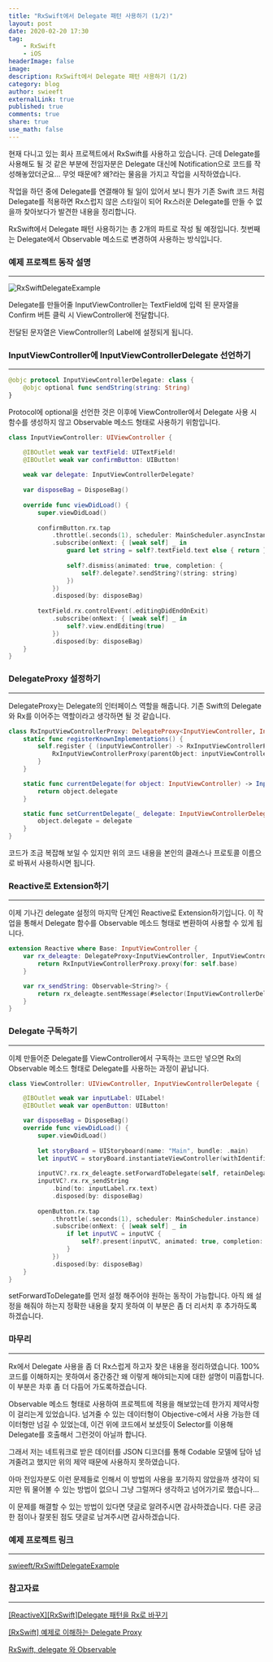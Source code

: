 ```yaml
---
title: "RxSwift에서 Delegate 패턴 사용하기 (1/2)"
layout: post
date: 2020-02-20 17:30
tag:
    - RxSwift
    - iOS
headerImage: false
image:
description: RxSwift에서 Delegate 패턴 사용하기 (1/2)
category: blog
author: swieeft
externalLink: true
published: true
comments: true
share: true
use_math: false
---
```

  현재 다니고 있는 회사 프로젝트에서 RxSwift를 사용하고 있습니다. 근데 Delegate를 사용해도 될 것 같은 부분에  전임자분은 Delegate 대신에 Notification으로 코드를 작성해놓았더군요... 무엇 때문에? 왜?라는 물음을 가지고 작업을 시작하였습니다.

  작업을 하던 중에 Delegate를 연결해야 될 일이 있어서 보니 뭔가 기존 Swift 코드 처럼 Delegate를 적용하면 Rx스럽지 않은 스타일이 되어 Rx스러운 Delegate를 만들 수 없을까 찾아보다가 발견한 내용을 정리합니다.

  RxSwift에서 Delegate 패턴 사용하기는 총 2개의 파트로 작성 될 예정입니다. 첫번째는 Delegate에서 Observable 메소드로 변경하여 사용하는 방식입니다.

### 예제 프로젝트 동작 설명

---

![RxSwiftDelegateExample](/assets/images/posts/2020-02-20/RxSwiftDelegateExample1.gif)

  Delegate를 만들어줄 InputViewController는 TextField에 입력 된 문자열을 Confirm 버튼 클릭 시 ViewController에 전달합니다. 

  전달된 문자열은 ViewController의 Label에 설정되게 됩니다.

### InputViewController에 InputViewControllerDelegate 선언하기

---

```swift
@objc protocol InputViewControllerDelegate: class {
    @objc optional func sendString(string: String)
}
```

Protocol에 optional을 선언한 것은 이후에 ViewController에서 Delegate 사용 시 함수를 생성하지 않고 Observable 메소드 형태로 사용하기 위함입니다.

```swift
class InputViewController: UIViewController {

    @IBOutlet weak var textField: UITextField!
    @IBOutlet weak var confirmButton: UIButton!
    
    weak var delegate: InputViewControllerDelegate?
    
    var disposeBag = DisposeBag()
    
    override func viewDidLoad() {
        super.viewDidLoad()
        
        confirmButton.rx.tap
            .throttle(.seconds(1), scheduler: MainScheduler.asyncInstance)
            .subscribe(onNext: { [weak self] _ in
                guard let string = self?.textField.text else { return }
                
                self?.dismiss(animated: true, completion: {
                    self?.delegate?.sendString?(string: string)
                })
            })
            .disposed(by: disposeBag)
        
        textField.rx.controlEvent(.editingDidEndOnExit)
            .subscribe(onNext: { [weak self] _ in
                self?.view.endEditing(true)
            })
            .disposed(by: disposeBag)
    }
}
```

### DelegateProxy 설정하기

---

  DelegateProxy는 Delegate의 인터페이스 역할을 해줍니다. 기존 Swift의 Delegate와 Rx를 이어주는 역할이라고 생각하면 될 것 같습니다.

```swift
class RxInputViewControllerProxy: DelegateProxy<InputViewController, InputViewControllerDelegate>, DelegateProxyType, InputViewControllerDelegate {
    static func registerKnownImplementations() {
        self.register { (inputViewController) -> RxInputViewControllerProxy in
            RxInputViewControllerProxy(parentObject: inputViewController, delegateProxy: self)
        }
    }

    static func currentDelegate(for object: InputViewController) -> InputViewControllerDelegate? {
        return object.delegate
    }

    static func setCurrentDelegate(_ delegate: InputViewControllerDelegate?, to object: InputViewController) {
        object.delegate = delegate
    }
}
```

코드가 조금 복잡해 보일 수 있지만 위의 코드 내용을 본인의 클래스나 프로토콜 이름으로 바꿔서 사용하시면 됩니다.

### Reactive로 Extension하기

---

  이제 기나긴 delegate 설정의 마지막 단계인 Reactive로 Extension하기입니다. 이 작업을 통해서 Delegate 함수를 Observable 메소드 형태로 변환하여 사용할 수 있게 됩니다.

```swift
extension Reactive where Base: InputViewController {
    var rx_deleagte: DelegateProxy<InputViewController, InputViewControllerDelegate> {
        return RxInputViewControllerProxy.proxy(for: self.base)
    }

    var rx_sendString: Observable<String?> {
        return rx_deleagte.sentMessage(#selector(InputViewControllerDelegate.sendString(string:))).map { arr in arr[0] as? String }
    }
}
```

### Delegate 구독하기

---

  이제 만들어준 Delegate를 ViewController에서 구독하는 코드만 넣으면 Rx의 Observable 메소드 형태로 Delegate를 사용하는 과정이 끝납니다.

```swift
class ViewController: UIViewController, InputViewControllerDelegate {

    @IBOutlet weak var inputLabel: UILabel!
    @IBOutlet weak var openButton: UIButton!

    var disposeBag = DisposeBag()
    override func viewDidLoad() {
        super.viewDidLoad()
        
        let storyBoard = UIStoryboard(name: "Main", bundle: .main)
        let inputVC = storyBoard.instantiateViewController(withIdentifier: "InputViewController") as? InputViewController
        
        inputVC?.rx.rx_deleagte.setForwardToDelegate(self, retainDelegate: false)
        inputVC?.rx.rx_sendString
            .bind(to: inputLabel.rx.text)
            .disposed(by: disposeBag)
        
        openButton.rx.tap
            .throttle(.seconds(1), scheduler: MainScheduler.instance)
            .subscribe(onNext: { [weak self] _ in
                if let inputVC = inputVC {
                    self?.present(inputVC, animated: true, completion: nil)
                }
            })
            .disposed(by: disposeBag)
    }
}
```

setForwardToDelegate를 먼저 설정 해주어야 원하는 동작이 가능합니다. 아직 왜 설정을 해줘야 하는지  정확한 내용을 찾지 못하여 이 부분은 좀 더 리서치 후 추가하도록 하겠습니다.

### 마무리

---

  Rx에서 Delegate 사용을 좀 더 Rx스럽게 하고자 찾은 내용을 정리하였습니다. 100% 코드를 이해하지는 못하여서 중간중간 왜 이렇게 해야되는지에 대한 설명이 미흡합니다. 이 부분은 차후 좀 더 다듬어 가도록하겠습니다.

  Observable 메소드 형태로 사용하여 프로젝트에 적용을 해보았는데 한가지 제약사항이 걸리는게 있었습니다. 넘겨줄 수 있는 데이터형이 Objective-c에서 사용 가능한 데이터형만 넘길 수 있었는데, 이건 위에 코드에서 보셨듯이 Selector를 이용해 Delegate를 호출해서 그런것이 아닐까 합니다.

  그래서 저는 네트워크로 받은 데이터를 JSON 디코더를 통해 Codable 모델에 담아 넘겨줄려고 했지만 위의 제약 때문에 사용하지 못하였습니다.

  아마 전임자분도 이런 문제들로 인해서 이 방법의 사용을 포기하지 않았을까 생각이 되지만 뭐 물어볼 수 있는 방법이 없으니 그냥 그럴꺼다 생각하고 넘어가기로 했습니다...

  이 문제를 해결할 수 있는 방법이 있다면 댓글로 알려주시면 감사하겠습니다. 다른 궁금한 점이나 잘못된 점도 댓글로 남겨주시면 감사하겠습니다.

### 예제 프로젝트 링크

---

[swieeft/RxSwiftDelegateExample](https://github.com/swieeft/RxSwiftDelegateExample)

### 참고자료

---

[[ReactiveX][RxSwift]Delegate 패턴을 Rx로 바꾸기](http://minsone.github.io/programming/reactive-swift-delegate)

[[RxSwift] 예제로 이해하는 Delegate Proxy](https://eunjin3786.tistory.com/28)

[RxSwift, delegate 와 Observable](https://brunch.co.kr/@tilltue/24)

